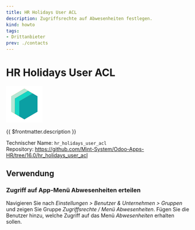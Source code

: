 ```yaml
---
title: HR Holidays User ACL
description: Zugriffsrechte auf Abwesenheiten festlegen.
kind: howto
tags:
- Drittanbieter
prev: ./contacts
---
```

# HR Holidays User ACL
![](attachments/icons_odoo_mint_system.png)

{{ $frontmatter.description }}

Technischer Name: `hr_holidays_user_acl`\
Repository: <https://github.com/Mint-System/Odoo-Apps-HR/tree/16.0/hr_holidays_user_acl>

## Verwendung

### Zugriff auf App-Menü Abwesenheiten erteilen

Navigieren Sie nach *Einstellungen > Benutzer & Unternehmen > Gruppen* und zeigen Sie Gruppe *Zugriffsrechte / Menü Abwesenheiten*. Fügen Sie die Benutzer hinzu, welche Zugriff auf das Menü *Abwesenheiten* erhalten sollen.